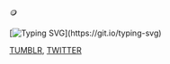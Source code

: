 🪙 <p>
<p>

[![Typing SVG](https://readme-typing-svg.demolab.com?font=Kosugi&duration=2222&pause=2432&color=F7F7F7&width=435&lines=TAKE+A+CHANCE+WITH+CHAAAANCE+BABY+!+!+!+!)](https://git.io/typing-svg)

<p><a href='https://snngre.tumblr.com'>TUMBLR</a>, <a href='https://twitter.com/snngre'>TWITTER</a>
